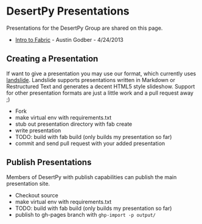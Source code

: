 DesertPy Presentations
======================

Presentations for the DesertPy Group are shared on this page.

* [Intro to Fabric](http://desertpy.github.io/presentations/fabric-godber/index.html) - Austin Godber - 4/24/2013

Creating a Presentation
-----------------------

If want to give a presentation you may use our format, which currently
uses [landslide](https://github.com/adamzap/landslide).  Landslide
supports presentations written in Markdown or Restructured Text and
generates a decent HTML5 style slideshow.  Support for other presentation
formats are just a little work and a pull request away ;)

* Fork
* make virtual env with requirements.txt
* stub out presentation directory with fab create
* write presentation
* TODO: build with fab build (only builds my presentation so far)
* commit and send pull request with your added presentation

Publish Presentations
---------------------

Members of DesertPy with publish capabilities can publish the main
presentation site.

* Checkout source
* make virtual env with requirements.txt
* TODO: build with fab build (only builds my presentation so far)
* publish to gh-pages branch with `ghp-import -p output/`


